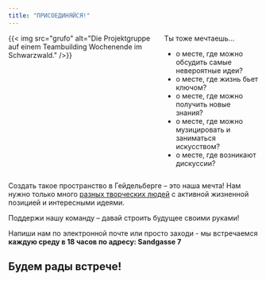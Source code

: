```yaml
---
title: "ПРИСОЕДИНЯЙСЯ!"
---
```



<div class="columns">
    <div class="column">
        {{< img src="grufo" alt="Die Projektgruppe auf einem Teambuilding Wochenende im Schwarzwald." />}}
    </div>
    <div class="column">
        Ты тоже мечтаешь...
        <ul>
        <li>о месте, где можно обсудить самые невероятные идеи?</li>
        <li>о месте, где жизнь бьет ключом?</li>
        <li>о месте, где можно получить новые знания?</li>
        <li>о месте, где можно музицировать и заниматься искусством?</li>
        <li>о месте, где возникают дискуссии?</li>
        </ul>
    </div>
</div>

Создать такое пространство в Гейдельберге – это наша мечта! Нам нужно только много [разных творческих людей](/ueber-uns) с активной жизненной позицией и интересными идеями.


Поддержи нашу команду – давай строить будущее своими руками!

Напиши нам по электронной почте или просто заходи - мы встречаемся **каждую среду в 18 часов по адресу: Sandgasse 7**


## Будем рады встрече!
